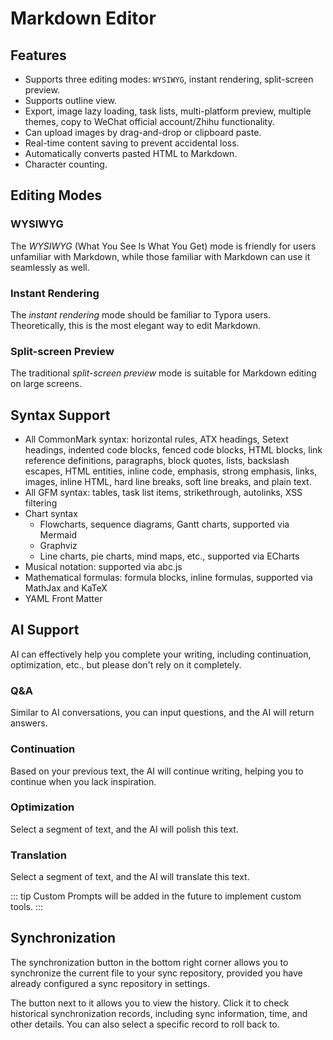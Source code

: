 # Markdown Editor

## Features

- Supports three editing modes: `WYSIWYG`, instant rendering, split-screen preview.
- Supports outline view.
- Export, image lazy loading, task lists, multi-platform preview, multiple themes, copy to WeChat official account/Zhihu functionality.
- Can upload images by drag-and-drop or clipboard paste.
- Real-time content saving to prevent accidental loss.
- Automatically converts pasted HTML to Markdown.
- Character counting.

## Editing Modes

### WYSIWYG

The *WYSIWYG* (What You See Is What You Get) mode is friendly for users unfamiliar with Markdown, while those familiar with Markdown can use it seamlessly as well.

### Instant Rendering

The *instant rendering* mode should be familiar to Typora users. Theoretically, this is the most elegant way to edit Markdown.

### Split-screen Preview

The traditional *split-screen preview* mode is suitable for Markdown editing on large screens.

## Syntax Support

- All CommonMark syntax: horizontal rules, ATX headings, Setext headings, indented code blocks, fenced code blocks, HTML blocks, link reference definitions, paragraphs, block quotes, lists, backslash escapes, HTML entities, inline code, emphasis, strong emphasis, links, images, inline HTML, hard line breaks, soft line breaks, and plain text.
- All GFM syntax: tables, task list items, strikethrough, autolinks, XSS filtering
- Chart syntax
  - Flowcharts, sequence diagrams, Gantt charts, supported via Mermaid
  - Graphviz
  - Line charts, pie charts, mind maps, etc., supported via ECharts
- Musical notation: supported via abc.js
- Mathematical formulas: formula blocks, inline formulas, supported via MathJax and KaTeX
- YAML Front Matter

## AI Support

AI can effectively help you complete your writing, including continuation, optimization, etc., but please don't rely on it completely.

<h3><MessageCircleQuestion />Q&A</h3>

Similar to AI conversations, you can input questions, and the AI will return answers.

<h3><ListPlus />Continuation</h3>

Based on your previous text, the AI will continue writing, helping you to continue when you lack inspiration.

<h3><Lollipop />Optimization</h3>

Select a segment of text, and the AI will polish this text.

<h3><Languages />Translation</h3>

Select a segment of text, and the AI will translate this text.

::: tip
Custom Prompts will be added in the future to implement custom tools.
:::

## Synchronization

The synchronization button in the bottom right corner allows you to synchronize the current file to your sync repository, provided you have already configured a sync repository in settings.

The button next to it allows you to view the history. Click it to check historical synchronization records, including sync information, time, and other details. You can also select a specific record to roll back to.

<script setup>
import { MessageCircleQuestion, ListPlus, Lollipop, Languages } from 'lucide-vue-next'
</script>

<style scoped>
h3 {
  display: flex;
  align-items: center;
  gap: 8px;
}
</style>
